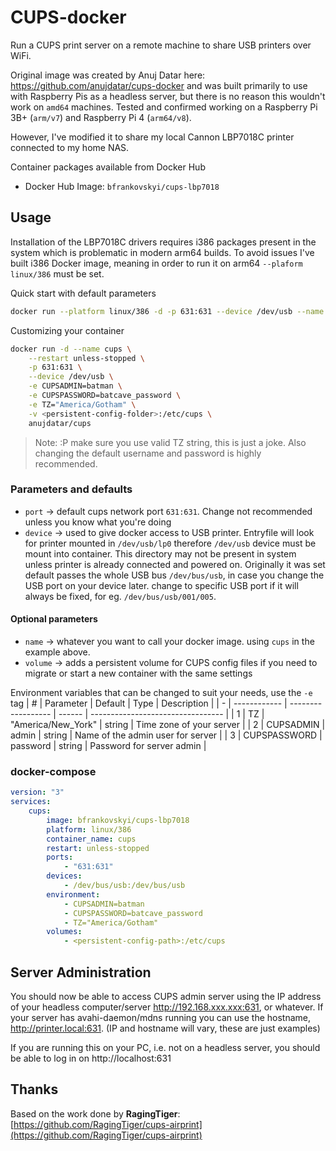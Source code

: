 # CUPS-docker

Run a CUPS print server on a remote machine to share USB printers over WiFi. 

Original image was created by Anuj Datar here: https://github.com/anujdatar/cups-docker and was built primarily to use with Raspberry Pis as a headless server, but there is no reason this wouldn't work on `amd64` machines. Tested and confirmed working on a Raspberry Pi 3B+ (`arm/v7`) and Raspberry Pi 4 (`arm64/v8`).

However, I've modified it to share my local Cannon LBP7018C printer connected to my home NAS.

Container packages available from Docker Hub
  - Docker Hub Image: `bfrankovskyi/cups-lbp7018`

## Usage

Installation of the LBP7018C drivers requires i386 packages present in the system which is problematic in modern arm64 builds. To avoid issues I've built i386 Docker image, meaning in order to run it on arm64 `--plaform linux/386` must be set.


Quick start with default parameters

```sh
docker run --platform linux/386 -d -p 631:631 --device /dev/usb --name cups bfrankovskyi/cups-lbp7018
```

Customizing your container
```sh
docker run -d --name cups \
    --restart unless-stopped \
    -p 631:631 \
    --device /dev/usb \
    -e CUPSADMIN=batman \
    -e CUPSPASSWORD=batcave_password \
    -e TZ="America/Gotham" \
    -v <persistent-config-folder>:/etc/cups \
    anujdatar/cups
```
> Note: :P make sure you use valid TZ string, this is just a joke. Also changing the default username and password is highly recommended.

### Parameters and defaults
- `port` -> default cups network port `631:631`. Change not recommended unless you know what you're doing
- `device` -> used to give docker access to USB printer.  Entryfile will look for printer mounted in `/dev/usb/lp0` therefore `/dev/usb` device must be mount into container. This directory may not be present in system unless printer is already connected and powered on. Originally it was set default passes the whole USB bus `/dev/bus/usb`, in case you change the USB port on your device later. change to specific USB port if it will always be fixed, for eg. `/dev/bus/usb/001/005`.

#### Optional parameters
- `name` -> whatever you want to call your docker image. using `cups` in the example above.
- `volume` -> adds a persistent volume for CUPS config files if you need to migrate or start a new container with the same settings

Environment variables that can be changed to suit your needs, use the `-e` tag
| # | Parameter    | Default            | Type   | Description                       |
| - | ------------ | ------------------ | ------ | --------------------------------- |
| 1 | TZ           | "America/New_York" | string | Time zone of your server          |
| 2 | CUPSADMIN    | admin              | string | Name of the admin user for server |
| 3 | CUPSPASSWORD | password           | string | Password for server admin         |

### docker-compose
```yaml
version: "3"
services:
    cups:
        image: bfrankovskyi/cups-lbp7018
        platform: linux/386
        container_name: cups
        restart: unless-stopped
        ports:
            - "631:631"
        devices:
            - /dev/bus/usb:/dev/bus/usb
        environment:
            - CUPSADMIN=batman
            - CUPSPASSWORD=batcave_password
            - TZ="America/Gotham"
        volumes:
            - <persistent-config-path>:/etc/cups
```

## Server Administration
You should now be able to access CUPS admin server using the IP address of your headless computer/server http://192.168.xxx.xxx:631, or whatever. If your server has avahi-daemon/mdns running you can use the hostname, http://printer.local:631. (IP and hostname will vary, these are just examples)

If you are running this on your PC, i.e. not on a headless server, you should be able to log in on http://localhost:631

## Thanks
Based on the work done by **RagingTiger**: [https://github.com/RagingTiger/cups-airprint](https://github.com/RagingTiger/cups-airprint)
